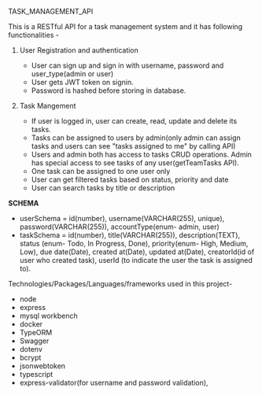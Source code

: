 TASK_MANAGEMENT_API

This is a RESTful API for a task management system and it has following functionalities - 

1. User Registration and authentication
   * User can sign up and sign in with username, password and user_type(admin or user)
   * User gets JWT token on signin.
   * Password is hashed before storing in database.

2. Task Mangement
   * If user is logged in, user can create, read, update and delete its tasks.
   * Tasks can be assigned to users by admin(only admin can assign tasks and users can see "tasks assigned to me" by calling API)
   * Users and admin both has access to tasks CRUD operations. Admin has special access to see tasks of any user(getTeamTasks API).
   * One task can be assigned to one user only
   * User can get filtered tasks based on status, priority and date
   * User can search tasks by title or description
     
**SCHEMA**
* userSchema = id(number), username(VARCHAR(255), unique), password(VARCHAR(255)), accountType(enum- admin, user)
* taskSchema = id(number), title(VARCHAR(255)), description(TEXT), status (enum- Todo, In Progress, Done), priority(enum- High, Medium, Low), due date(Date), created at(Date), updated at(Date), creatorId(id of user who created task), userId (to indicate the user the task is assigned to).

Technologies/Packages/Languages/frameworks used in this project-
- node
- express
- mysql workbench
- docker
- TypeORM
- Swagger
- dotenv
- bcrypt
- jsonwebtoken
- typescript
- express-validator(for username and password validation),


